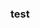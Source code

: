 <!--
 * @Description: 
 * @Author: Fu Yuxuan
 * @Date: 2024-01-15 20:19:14
 * @LastEditTime: 2024-01-15 20:23:03
-->
### test
